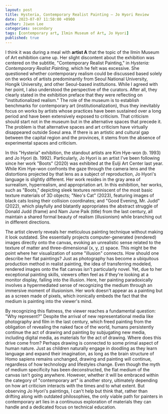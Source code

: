 ```yaml
---
layout: post
title: Hysteria, Contemporary Realist Painting — Jo Hyori Review
date: 2023-07-07 11:50:00 +0900
author: Jiwon Lee
categories: secondary
tags: [contemporary art, Ilmin Museum of Art, Jo Hyori]
published: true
---
```



I think it was during a meal with **artist A** that the topic of the Ilmin Museum of Art exhibition came up. Her slight discontent about the exhibition was centered on the subtitle, "Contemporary Realist Painting," in *Hysteria: Contemporary Realist Painting,* which he felt was excessive. She questioned whether contemporary realism could be discussed based solely on the works of artists predominantly from Seoul National University, Hongik University, and other Seoul-based institutions. While I agreed with her point, I also understood the perspective of the curators. After all, they clearly stated in the exhibition preface that they were reflecting on "institutionalized realism." The role of the museum is to establish benchmarks for contemporary art (institutionalization), thus they inevitably focus on works by artists whose practices have been sustained over a long period and have been extensively exposed to criticism. That criticism should start not in the museum but in the alternative spaces that precede it. The problem is that alternative spaces and art criticism have virtually disappeared outside Soeul area. If there is an artistic and cultural gap between the capital region and the provinces, it stems from the absence of experimental spaces and criticism.

In this "Hysteria" exhibition, the standout artists are Kim Hye-won (b. 1993) and Jo Hyori (b. 1992). Particularly, Jo Hyori is an artist I've been following since her work "Boots" (2020) was exhibited at the Eulji Art Center last year. While Kim Hye-won confronts the gaze through the camera lens and the distortions projected by that lens as a subject of reproduction, Jo Hyori's language is slightly different. Her work resides in the gray area of surrealism, hyperrealism, and appropriation art. In this exhibition, her works, such as "Boots," depicting sleek textures reminiscent of the most basic texture materials of 3D objects; "Neo's Cat" (2023), featuring images of black cats losing their collision coordinates; and "Good Evening, Mr. Judd" (2022), which playfully and blatantly appropriates the abstract struggle of Donald Judd (frame) and Nam June Paik (title) from the last century, all maintain a shared formal beauty of realism (illusionism) while branching out in different directions.

The artist cleverly reveals her meticulous painting technique without making it look outdated. She essentially projects computer-generated (rendered) images directly onto the canvas, evoking an unrealistic sense related to the texture of matter and three-dimensional (x, y, z) space. This might be the point where her visualization of some "illusion" connects. How should one describe her flat paintings? Just as photography has become a ubiquitous production method in realist painting, the idea of transferring modeled, rendered images onto the flat canvas isn't particularly novel. Yet, due to her exceptional painting skills, viewers often feel as if they're looking at a monitor display, falling into the illusion. Here, her painting paradoxically involves a hypermediated sense of recognizing the medium through an immersive moment of illusionism. Her work doesn't appear as a painting but as a screen made of pixels, which ironically embeds the fact that the medium is painting into the viewer's mind.

By recognizing this flatness, the viewer reaches a fundamental question: "Why represent?" Despite the arrival of new representational media like photography and film in the last century, which freed painting from the obligation of revealing the naked face of the world, humans persistently continue the act of drawing and painting by subjugating new media, including digital media, as materials for the act of drawing. Where does this drive come from? Perhaps drawing is connected to some primal aspect of human nature. Just as children naturally engage in doodling as they learn language and expand their imagination, as long as the brain structure of Homo sapiens remains unchanged, drawing and painting will continue, regardless of how technology and lifestyles change. Even though the myth of medium specificity has been deconstructed, the flat medium of the canvas isn't going anywhere. However, whether it will be embraced within the category of "contemporary art" is another story, ultimately depending on how art criticism interacts with the times and to what extent. But observing Jo Hyori's paintings, I can't help but think that, rather than drifting along with outdated philosophies, the only viable path for painters in contemporary art lies in a continuous exploration of materials they can handle and a dedicated focus on technical education.
